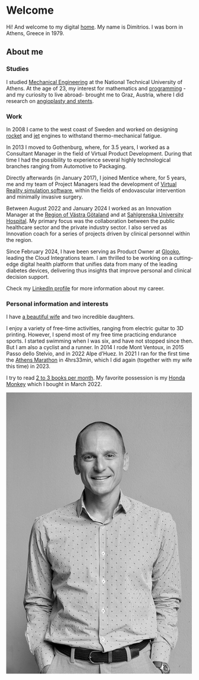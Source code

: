 
# Welcome 
Hi! And welcome to my digital [home](dqsis.github.io/readme.md). My name is Dimitrios. I was born in Athens, Greece in 1979.

## About me
### Studies 
I studied [Mechanical Engineering](http://www.mech.ntua.gr/en) at the National Technical University of Athens. At the age of 23, my interest for mathematics and [programming](http://web.stanford.edu/class/me200c/tutorial_77/) -and my curiosity to live abroad- brought me to Graz, Austria, where I did research on [angioplasty and stents](http://fmysql.tu-graz.ac.at/~karl/verlagspdf/buch_kiousis.pdf).

### Work
In 2008 I came to the west coast of Sweden and worked on designing [rocket](http://www.arianespace.com/vehicle/ariane-5/) and [jet](http://www.pratt-whitney.com/PurePowerPW1000G_Engine) engines to withstand thermo-mechanical fatigue.

In 2013 I moved to Gothenburg, where, for 3.5 years, I worked as a Consultant Manager in the field of Virtual Product Development. During that time I had the possibility to experience several highly technological branches ranging from Automotive to Packaging.  

Directly afterwards (in January 2017), I joined Mentice where, for 5 years, me and my team of Project Managers lead the development of [Virtual Reality simulation software](http://www.mentice.com/), within the fields of endovascular intervention and minimally invasive surgery.

Between August 2022 and January 2024 I worked as an Innovation Manager at the [Region of Västra Götaland](https://www.vgregion.se/ov/innovationsplattformen/) and at [Sahlgrenska University Hospital](https://www.sahlgrenska.se/en/). My primary focus was the collaboration between the public healthcare sector and the private industry sector. I also served as Innovation coach for a series of projects driven by clinical personnel within the region.

Since February 2024, I have been serving as Product Owner at [Glooko](https://glooko.com/), leading the Cloud Integrations team. I am thrilled to be working on a cutting-edge digital health platform that unifies data from many of the leading diabetes devices, delivering thus insights that improve personal and clinical decision support.

Check my [LinkedIn profile](https://www.linkedin.com/in/kiousis/) for more information about my career.  

### Personal information and interests
I have [a beautiful wife](https://twitter.com/kalliopierripi) and two incredible daughters.

I enjoy a variety of free-time activities, ranging from electric guitar to 3D printing. However, I spend most of my free time practicing endurance sports. I started swimming when I was six, and have not stopped since then. But I am also a cyclist and a runner. In 2014 I rode Mont Ventoux, in 2015 Passo dello Stelvio, and in 2022 Alpe d’Huez. In 2021 I ran for the first time the [Athens Marathon](https://www.athensauthenticmarathon.gr/site/index.php/en/) in 4hrs33min, which I did again (together with my wife this time) in 2023.

I try to read [2 to 3 books per month](https://www.goodreads.com/review/list/58873133-dimitrios-kiousis?shelf=read). My favorite possession is my [Honda Monkey](https://photos.app.goo.gl/evcdJG2P9QxK2cpy6) which I bought in March 2022.

![Dimitrios Kiousis profile photo 2022](images/photo.jpg)
